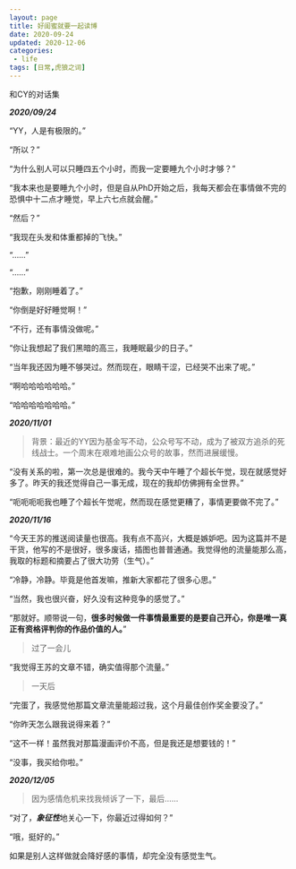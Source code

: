 ```yaml
---
layout: page
title: 好闺蜜就要一起读博
date: 2020-09-24
updated: 2020-12-06
categories:
 - life
tags: [日常,虎狼之词]
---
```


和CY的对话集


***2020/09/24***

“YY，人是有极限的。”

“所以？”

“为什么别人可以只睡四五个小时，而我一定要睡九个小时才够？”

“我本来也是要睡九个小时，但是自从PhD开始之后，我每天都会在事情做不完的恐惧中十二点才睡觉，早上六七点就会醒。”

“然后？”

“我现在头发和体重都掉的飞快。”

“……”

“……”

“抱歉，刚刚睡着了。”

“你倒是好好睡觉啊！”

“不行，还有事情没做呢。”

“你让我想起了我们黑暗的高三，我睡眠最少的日子。”

“当年我还因为睡不够哭过。然而现在，眼睛干涩，已经哭不出来了呢。”

“啊哈哈哈哈哈哈。”

“哈哈哈哈哈哈哈。”


***2020/11/01***

>   背景：最近的YY因为基金写不动，公众号写不动，成为了被双方追杀的死线战士。一个周末在艰难地画公众号的故事，然而进展缓慢。

“没有关系的啦，第一次总是很难的。我今天中午睡了个超长午觉，现在就感觉好多了。昨天的我还觉得自己一事无成，现在的我却仿佛拥有全世界。”

“呃呃呃呃我也睡了个超长午觉呢，然而现在感觉更糟了，事情更要做不完了。”


***2020/11/16***

“今天王苏的推送阅读量也很高。我有点不高兴，大概是嫉妒吧。因为这篇并不是干货，他写的不是很好，很多废话，插图也普普通通。我觉得他的流量能那么高，我取的标题和摘要占了很大功劳（生气）。”

“冷静，冷静。毕竟是他首发嘛，推新大家都花了很多心思。”

“当然，我也很兴奋，好久没有这种竞争的感觉了。”

“那就好。顺带说一句，**很多时候做一件事情最重要的是要自己开心，你是唯一真正有资格评判你的作品价值的人。**”

> 过了一会儿

“我觉得王苏的文章不错，确实值得那个流量。”

> 一天后

“完蛋了，我感觉他那篇文章流量能超过我，这个月最佳创作奖金要没了。”

“你昨天怎么跟我说得来着？”

“这不一样！虽然我对那篇漫画评价不高，但是我还是想要钱的！”

“没事，我买给你啦。”

***2020/12/05***

> 因为感情危机来找我倾诉了一下，最后……

“对了，***象征性***地关心一下，你最近过得如何？”

“哦，挺好的。”

如果是别人这样做就会降好感的事情，却完全没有感觉生气。
